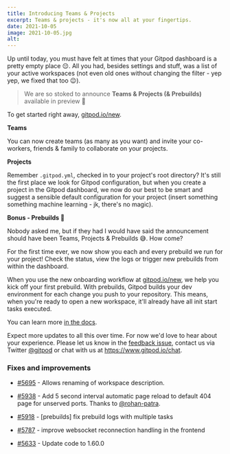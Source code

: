 ```yaml
---
title: Introducing Teams & Projects
excerpt: Teams & projects - it's now all at your fingertips.
date: 2021-10-05
image: 2021-10-05.jpg
alt:
---
```


<script>
  import Contributors from "../../components/changelog/contributors.svelte";
</script>

Up until today, you must have felt at times that your Gitpod dashboard is a pretty empty place 😔. All you had, besides settings and stuff, was a list of your active workspaces (not even old ones without changing the filter - yep yep, we fixed that too 😉).

> We are so stoked to announce **Teams & Projects (& Prebuilds)** available in preview 🎉

To get started right away, [gitpod.io/new](https://gitpod.io/new).

**Teams**

You can now create teams (as many as you want) and invite your co-workers, friends & family to collaborate on your projects.

**Projects**

Remember `.gitpod.yml`, checked in to your project's root directory? It's still the first place we look for Gitpod configuration, but when you create a project in the Gitpod dashboard, we now do our best to be smart and suggest a sensible default configuration for your project (insert something something machine learning - jk, there's no magic).

**Bonus - Prebuilds 🤩**

Nobody asked me, but if they had I would have said the announcement should have been Teams, Projects & Prebuilds 😅. How come?

For the first time ever, we now show you each and every prebuild we run for your project! Check the status, view the logs or trigger new prebuilds from within the dashboard.

When you use the new onboarding workflow at [gitpod.io/new](https://gitpod.io/new), we help you kick off your first prebuild. With prebuilds, Gitpod builds your dev environment for each change you push to your repository. This means, when you're ready to open a new workspace, it'll already have all init start tasks executed.

You can learn more [in the docs](https://www.gitpod.io/docs/teams-and-projects).

Expect more updates to all this over time. For now we'd love to hear about your experience. Please let us know in the [feedback issue](https://github.com/gitpod-io/gitpod/issues/5095), contact us via Twitter [@gitpod](https://twitter.com/gitpod) or chat with us at https://www.gitpod.io/chat.

<p><Contributors usernames="AlexTugarev,gtsiolis,jankeromnes,svenefftinge" /></p>

### Fixes and improvements

- [#5695](https://github.com/gitpod-io/gitpod/pull/) - Allows renaming of workspace description.
- [#5938](https://github.com/gitpod-io/gitpod/pull/5938) - Add 5 second interval automatic page reload to default 404 page for unserved ports. Thanks to [@rohan-patra](https://github.com/rohan-patra).

- [#5918](https://github.com/gitpod-io/gitpod/pull/5918) - [prebuilds] fix prebuild logs with multiple tasks
- [#5787](https://github.com/gitpod-io/gitpod/pull/5787) - improve websocket reconnection handling in the frontend
- [#5633](https://github.com/gitpod-io/gitpod/pull/5633) - Update code to 1.60.0

<p><Contributors usernames="akosyakov,geropl,jeanp413,laushinka,rohan-patra" /></p>
